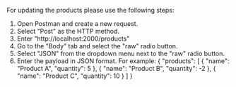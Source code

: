 For updating the products please use the following steps:
1. Open Postman and create a new request.
2. Select "Post" as the HTTP method.
3. Enter "http://localhost:2000/products"
4. Go to the "Body" tab and select the "raw" radio button.
5. Select "JSON" from the dropdown menu next to the "raw" radio button.
6. Enter the payload in JSON format. For example:
{
  "products": [
    { "name": "Product A", "quantity": 5 },
    { "name": "Product B", "quantity": -2 },
    { "name": "Product C", "quantity": 10 }
  ]
}
